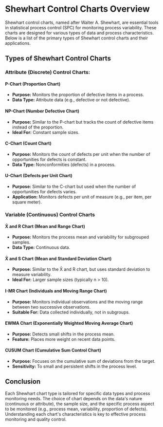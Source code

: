 # Shewhart Control Charts Overview

Shewhart control charts, named after Walter A. Shewhart, are essential tools in statistical process control (SPC) for monitoring process variability. These charts are designed for various types of data and process characteristics. Below is a list of the primary types of Shewhart control charts and their applications.

## Types of Shewhart Control Charts

### Attribute (Discrete) Control Charts:

#### P-Chart (Proportion Chart)

- **Purpose:** Monitors the proportion of defective items in a process.
- **Data Type:** Attribute data (e.g., defective or not defective).

#### NP-Chart (Number Defective Chart)

- **Purpose:** Similar to the P-chart but tracks the count of defective items instead of the proportion.
- **Ideal For:** Constant sample sizes.

#### C-Chart (Count Chart)

- **Purpose:** Monitors the count of defects per unit when the number of opportunities for defects is constant.
- **Data Type:** Nonconformities (defects) in a process.

#### U-Chart (Defects per Unit Chart)

- **Purpose:** Similar to the C-chart but used when the number of opportunities for defects varies.
- **Application:** Monitors defects per unit of measure (e.g., per item, per square meter).

### Variable (Continuous) Control Charts 

#### X̄ and R Chart (Mean and Range Chart)

- **Purpose:** Monitors the process mean and variability for subgrouped samples.
- **Data Type:** Continuous data.

#### X̄ and S Chart (Mean and Standard Deviation Chart)

- **Purpose:** Similar to the X̄ and R chart, but uses standard deviation to measure variability.
- **Ideal For:** Larger sample sizes (typically n > 10).

#### I-MR Chart (Individuals and Moving Range Chart)

- **Purpose:** Monitors individual observations and the moving range between two successive observations.
- **Suitable For:** Data collected individually, not in subgroups.


#### EWMA Chart (Exponentially Weighted Moving Average Chart)

- **Purpose:** Detects small shifts in the process mean.
- **Feature:** Places more weight on recent data points.

#### CUSUM Chart (Cumulative Sum Control Chart)

- **Purpose:** Focuses on the cumulative sum of deviations from the target.
- **Sensitivity:** To small and persistent shifts in the process level.

## Conclusion

Each Shewhart chart type is tailored for specific data types and process monitoring needs. The choice of chart depends on the data's nature (continuous or attribute), the sample size, and the specific process aspect to be monitored (e.g., process mean, variability, proportion of defects). Understanding each chart's characteristics is key to effective process monitoring and quality control.


